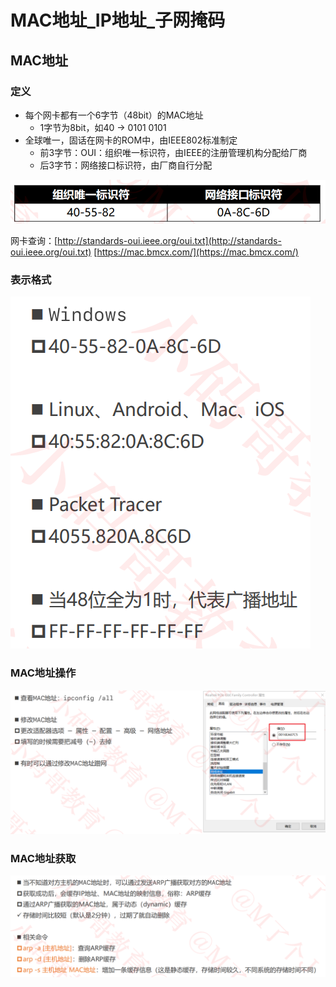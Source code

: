 # MAC地址\_IP地址\_子网掩码

##  MAC地址

### 定义

* 每个网卡都有一个6字节（48bit）的MAC地址
  * 1字节为8bit，如40 -&gt; 0101 0101
* 全球唯一，固话在网卡的ROM中，由IEEE802标准制定
  * 前3字节：OUI：组织唯一标识符，由IEEE的注册管理机构分配给厂商
  * 后3字节：网络接口标识符，由厂商自行分配

![](.gitbook/assets/image%20%2849%29.png)

网卡查询：[http://standards-oui.ieee.org/oui.txt](http://standards-oui.ieee.org/oui.txt)     [https://mac.bmcx.com/](https://mac.bmcx.com/)

### 表示格式

![](.gitbook/assets/image%20%2848%29.png)

###  MAC地址操作

![](.gitbook/assets/image%20%2846%29.png)

###  MAC地址获取

![](.gitbook/assets/image%20%2842%29.png)




